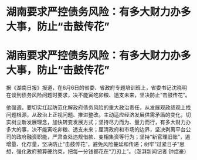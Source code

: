 # 湖南要求严控债务风险：有多大财力办多大事，防止“击鼓传花”

# 湖南要求严控债务风险：有多大财力办多大事，防止“击鼓传花”

据《湖南日报》报道，在6月6日的省委、省政府专题培训班上，省委书记沈晓明在谈到债务风险问题时要求，决不能寅吃卯粮、透支未来，坚决防止“击鼓传花”。

他强调，要切实扛起防范化解政府债务风险的重大政治责任，从发展观政绩观上找问题根源，从政治上正视问题、推进整改。主动适应经济发展供需矛盾的变化，切实树立新发展理念，加快转变发展方式；坚持尽力而为、量力而行，有多大财力办多大的事，决不能寅吃卯粮、透支未来；厘清政府和市场的边界，坚决剥离平台公司的政府融资职能，严肃查处违规借款、变相集资等行为；坚持“新官理旧账”，遏增量、化存量，坚决防止“击鼓传花”，避免风险蔓延和传递；树牢“过紧日子”思想，强化政府预算硬约束，把每一分钱都花在“刀刃上”。（澎湃新闻记者
钟煜豪）


